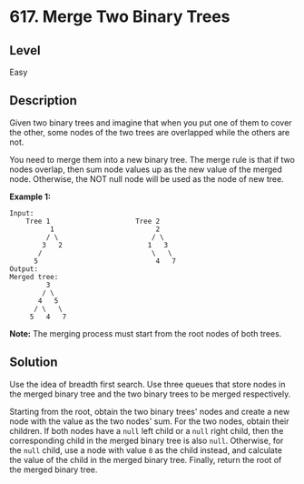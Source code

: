 # 617. Merge Two Binary Trees
## Level
Easy

## Description
Given two binary trees and imagine that when you put one of them to cover the other, some nodes of the two trees are overlapped while the others are not.

You need to merge them into a new binary tree. The merge rule is that if two nodes overlap, then sum node values up as the new value of the merged node. Otherwise, the NOT null node will be used as the node of new tree.

**Example 1:**
```
Input: 
	Tree 1                     Tree 2                  
          1                         2                             
         / \                       / \                            
        3   2                     1   3                        
       /                           \   \                      
      5                             4   7                  
Output: 
Merged tree:
	     3
	    / \
	   4   5
	  / \   \ 
	 5   4   7
```

**Note:** The merging process must start from the root nodes of both trees.

## Solution
Use the idea of breadth first search. Use three queues that store nodes in the merged binary tree and the two binary trees to be merged respectively.

Starting from the root, obtain the two binary trees' nodes and create a new node with the value as the two nodes' sum. For the two nodes, obtain their children. If both nodes have a `null` left child or a `null` right child, then the corresponding child in the merged binary tree is also `null`. Otherwise, for the `null` child, use a node with value `0` as the child instead, and calculate the value of the child in the merged binary tree. Finally, return the root of the merged binary tree.
